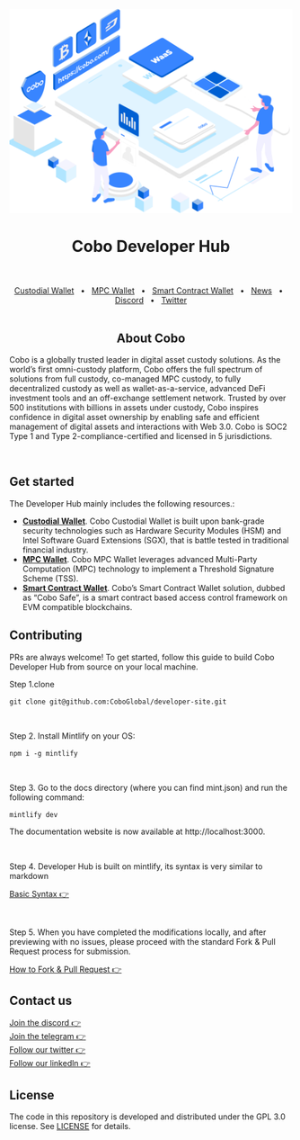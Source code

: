 <p align="center">
  <a href="https://www.cobo.com/developers">
    <img src="images/instroduction.png">
  </a>
</p>

<div align="center">
  <h1>Cobo Developer Hub</h1>

  <br />
  <br />
  <a href="https://www.cobo.com/developers/custodial-wallet/introduction">Custodial Wallet</a>
  <span>&nbsp;&nbsp;•&nbsp;&nbsp;</span>
  <a href="https://www.cobo.com/developers/mpc-custody/mpc-introduction">MPC Wallet</a>
  <span>&nbsp;&nbsp;•&nbsp;&nbsp;</span>
  <a href="https://www.cobo.com/developers/smart-contract-custody/cobosafe">Smart Contract Wallet</a>
  <span>&nbsp;&nbsp;•&nbsp;&nbsp;</span>
  <a href="https://www.cobo.com/web3/channel/news">News</a>
  <span>&nbsp;&nbsp;•&nbsp;&nbsp;</span>
  <a href="https://discord.gg/FaZwQ9WYpj">Discord</a>
  <span>&nbsp;&nbsp;•&nbsp;&nbsp;</span>
  <a href="https://twitter.com/Cobo_Global">Twitter</a>
  <br />

</div>

<br />

<div align="center">
  <h2>About Cobo</h2>
  <p align="left">
  Cobo is a globally trusted leader in digital asset custody solutions.
  As the world’s first omni-custody platform, Cobo offers the full spectrum of solutions from full custody,
  co-managed MPC custody, to fully decentralized custody as well as wallet-as-a-service,
  advanced DeFi investment tools and an off-exchange settlement network.
  Trusted by over 500 institutions with billions in assets under custody,
  Cobo inspires confidence in digital asset ownership by enabling safe and efficient management of digital assets and interactions with Web 3.0.
  Cobo is SOC2 Type 1 and Type 2-compliance-certified and licensed in 5 jurisdictions.
  </p>
</div>

<br/>

## Get started

The Developer Hub mainly includes the following resources.:

- **[Custodial Wallet](https://www.cobo.com/developers/custodial-wallet/introduction)**. Cobo Custodial Wallet is built upon bank-grade security technologies such as Hardware Security Modules (HSM) and Intel Software Guard Extensions (SGX), that is battle tested in traditional financial industry.
- **[MPC Wallet](https://www.cobo.com/developers/mpc-custody/mpc-introduction)**. Cobo MPC Wallet leverages advanced Multi-Party Computation (MPC) technology to implement a Threshold Signature Scheme (TSS).
- **[Smart Contract Wallet](https://www.cobo.com/developers/smart-contract-custody/cobosafe)**. Cobo’s Smart Contract Wallet solution, dubbed as “Cobo Safe”, is a smart contract based access control framework on EVM compatible blockchains.
  <br />

## Contributing

PRs are always welcome! To get started, follow this guide to build Cobo Developer Hub from
source on your local machine.

Step 1.clone

```
git clone git@github.com:CoboGlobal/developer-site.git
```

<br />

Step 2. Install Mintlify on your OS:

```
npm i -g mintlify
```

<br />

Step 3. Go to the docs directory (where you can find mint.json) and run the following command:

```
mintlify dev
```

The documentation website is now available at http://localhost:3000.

<br />

Step 4. Developer Hub is built on mintlify, its syntax is very similar to markdown

[Basic Syntax 👉](https://mintlify.com/docs/introduction)

<br />

Step 5. When you have completed the modifications locally, and after previewing with no issues,
please proceed with the standard Fork & Pull Request process for submission.

[How to Fork & Pull Request 👉](https://gist.github.com/Chaser324/ce0505fbed06b947d962)
<br />

## Contact us

[Join the discord 👉](https://discord.gg/FaZwQ9WYpj)
<br />
[Join the telegram 👉](https://t.me/coboglobal)
<br />
[Follow our twitter 👉](https://twitter.com/Cobo_Global)
<br />
[Follow our linkedln 👉](https://www.linkedin.com/company/cobo-global/)

## License

The code in this repository is developed and distributed under the
GPL 3.0 license. See [LICENSE](LICENSE) for details.
